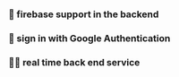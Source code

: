 ### 👊 firebase support in the backend ###
### 👊 sign in with Google Authentication ###
### 🧑‍🚀 real time back end service ###


